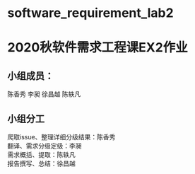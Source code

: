 # software_requirement_lab2
# 2020秋软件需求工程课EX2作业  
## 小组成员：  
陈香秀 李昶 徐昌越 陈轶凡  
## 小组分工
爬取issue、整理详细分级结果：陈香秀  
翻译、需求分级定级：李昶  
需求概括、提取：陈轶凡  
报告撰写、总结：徐昌越  
